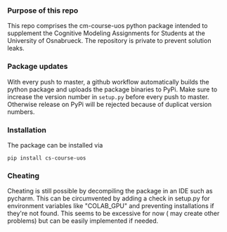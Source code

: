 ### Purpose of this repo
This repo comprises the cm-course-uos python package intended to supplement the Cognitive Modeling Assignments for Students at the University of Osnabrueck. The repository is private to prevent solution leaks. 

### Package updates
With every push to master, a github workflow automatically builds the python package and uploads the package binaries to PyPi. Make sure to increase the version number in `setup.py` before every push to master. Otherwise release on PyPi will be rejected because of duplicat version numbers. 

### Installation
The package can be installed via
```
pip install cs-course-uos
```

### Cheating
Cheating is still possible by decompiling the package in an IDE such as pycharm. This can be circumvented by adding a check in setup.py for  environment variables like "COLAB_GPU" and preventing installations if they're not found. This seems to be excessive for now ( may create other problems) but can be easily implemented if needed.